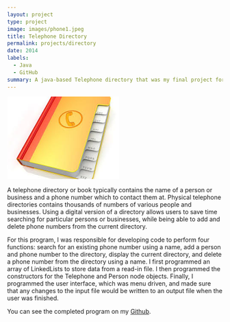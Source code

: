 ```yaml
---
layout: project
type: project
image: images/phone1.jpeg
title: Telephone Directory
permalink: projects/directory
date: 2014
labels:
  - Java
  - GitHub
summary: A java-based Telephone directory that was my final project for ICS 211.
---
```


<img class="ui medium right floated rounded image" src="/images/phone.jpg">

A telephone directory or book typically contains the name of a person or business and a phone number which to contact them at.  Physical telephone directories contains thousands of numbers of various people and businesses.  Using a digital version of a directory allows users to save time searching for particular persons or businesses, while being able to add and delete phone numbers from the current directory.

For this program, I was responsible for developing code to perform four functions: search for an existing phone number using a name, add a person and phone number to the directory, display the current directory, and delete a phone number from the directory using a name.  I first programmed an array of LinkedLists to store data from a read-in file. I then programmed the constructors for the Telephone and Person node objects. Finally, I programmed the user interface, which was menu driven, and made sure that any changes to the input file would be written to an output file when the user was finished.  

You can see the completed program on my [Github](https://github.com/mhsakuda/ICS-Projects/tree/master/Final%20Project).
